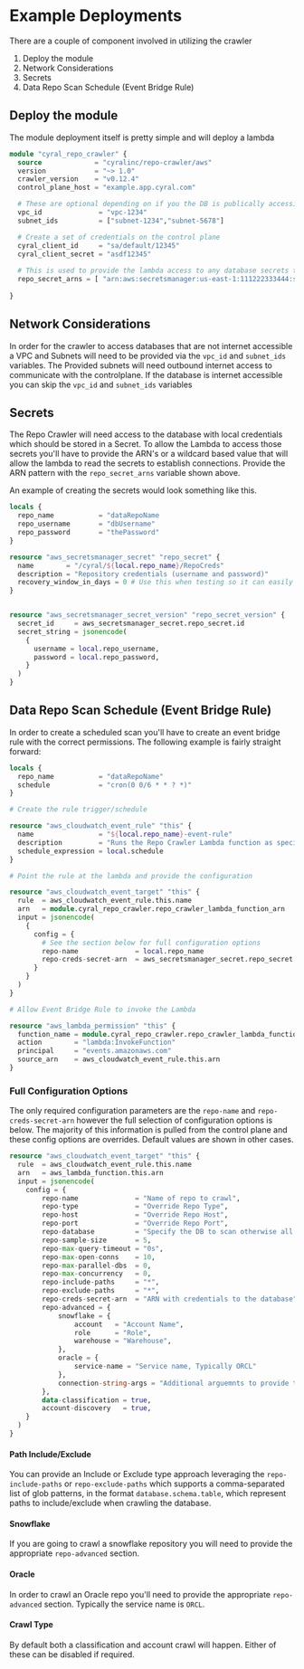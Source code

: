 # Example Deployments

There are a couple of component involved in utilizing the crawler

1. Deploy the module
2. Network Considerations
3. Secrets
4. Data Repo Scan Schedule (Event Bridge Rule)

## Deploy the module

The module deployment itself is pretty simple and will deploy a lambda

```terraform
module "cyral_repo_crawler" {
  source             = "cyralinc/repo-crawler/aws"
  version            = "~> 1.0"
  crawler_version    = "v0.12.4"
  control_plane_host = "example.app.cyral.com"

  # These are optional depending on if you the DB is publically accessible or not
  vpc_id              = "vpc-1234"
  subnet_ids          = ["subnet-1234","subnet-5678"]

  # Create a set of credentials on the control plane
  cyral_client_id     = "sa/default/12345"
  cyral_client_secret = "asdf12345"
  
  # This is used to provide the lambda access to any database secrets to run the crawler.
  repo_secret_arns = [ "arn:aws:secretsmanager:us-east-1:111222333444:secret:/cyral/*" ]
  
}
```

## Network Considerations

In order for the crawler to access databases that are not internet accessible a VPC and Subnets will need to be provided via the `vpc_id` and `subnet_ids` variables. The Provided subnets will need outbound internet access to communicate with the controlplane.
If the database is internet accessible you can skip the `vpc_id` and `subnet_ids` variables

## Secrets

The Repo Crawler will need access to the database with local credentials which should be stored in a Secret.
To allow the Lambda to access those secrets you'll have to provide the ARN's or a wildcard based value that will allow the lambda to read the secrets to establish connections. Provide the ARN pattern with the `repo_secret_arns` variable shown above.

An example of creating the secrets would look something like this.

``` terraform
locals {
  repo_name           = "dataRepoName
  repo_username       = "dbUsername"
  repo_password       = "thePassword"
}

resource "aws_secretsmanager_secret" "repo_secret" {
  name        = "/cyral/${local.repo_name}/RepoCreds"
  description = "Repository credentials (username and password)"
  recovery_window_in_days = 0 # Use this when testing so it can easily be cleaned up and re-used
}


resource "aws_secretsmanager_secret_version" "repo_secret_version" {
  secret_id     = aws_secretsmanager_secret.repo_secret.id
  secret_string = jsonencode(
    {
      username = local.repo_username,
      password = local.repo_password,
    }
  )
}
```

## Data Repo Scan Schedule (Event Bridge Rule)

In order to create a scheduled scan you'll have to create an event bridge rule with the correct permissions. The following example is fairly straight forward:

```terraform
locals {
  repo_name           = "dataRepoName"
  schedule            = "cron(0 0/6 * * ? *)"
}

# Create the rule trigger/schedule

resource "aws_cloudwatch_event_rule" "this" {
  name                = "${local.repo_name}-event-rule"
  description         = "Runs the Repo Crawler Lambda function as specified by the scheduled expression."
  schedule_expression = local.schedule
}

# Point the rule at the lambda and provide the configuration

resource "aws_cloudwatch_event_target" "this" {
  rule  = aws_cloudwatch_event_rule.this.name
  arn   = module.cyral_repo_crawler.repo_crawler_lambda_function_arn
  input = jsonencode(
    {
      config = {
        # See the section below for full configuration options
        repo-name              = local.repo_name
        repo-creds-secret-arn  = aws_secretsmanager_secret.repo_secret.arn # See secret in previous section
      }
    }
  )
}

# Allow Event Bridge Rule to invoke the Lambda

resource "aws_lambda_permission" "this" {
  function_name = module.cyral_repo_crawler.repo_crawler_lambda_function_name
  action        = "lambda:InvokeFunction"
  principal     = "events.amazonaws.com"
  source_arn    = aws_cloudwatch_event_rule.this.arn
}
```

### Full Configuration Options

The only required configuration parameters are the `repo-name` and `repo-creds-secret-arn` however the full selection of configuration options is below. The majority of this information is pulled from the control plane and these config options are overrides. Default values are shown in other cases.

```terraform
resource "aws_cloudwatch_event_target" "this" {
  rule  = aws_cloudwatch_event_rule.this.name
  arn   = aws_lambda_function.this.arn
  input = jsonencode(
    config = {
        repo-name              = "Name of repo to crawl",
        repo-type              = "Override Repo Type",
        repo-host              = "Override Repo Host",
        repo-port              = "Override Repo Port",
        repo-database          = "Specify the DB to scan otherwise all are scanned. (only applicable to some repo types)",
        repo-sample-size       = 5,
        repo-max-query-timeout = "0s",
        repo-max-open-conns    = 10,
        repo-max-parallel-dbs  = 0,
        repo-max-concurrency   = 0,
        repo-include-paths     = "*",
        repo-exclude-paths     = "*",
        repo-creds-secret-arn  = "ARN with credentials to the database"
        repo-advanced = {
            snowflake = {
                account   = "Account Name",
                role      = "Role",
                warehouse = "Warehouse",
            },
            oracle = {
                service-name = "Service name, Typically ORCL"
            },
            connection-string-args = "Additional arguemnts to provide to the connection string"
        },
        data-classification = true,
        account-discovery   = true,
    }
  )
}
```

#### Path Include/Exclude

You can provide an Include or Exclude type approach leveraging the `repo-include-paths` or `repo-exclude-paths` which supports a comma-separated list of glob patterns, in the format `database.schema.table`, which represent paths to include/exclude when crawling the database.

#### Snowflake

If you are going to crawl a snowflake repository you will need to provide the appropriate `repo-advanced` section.

#### Oracle

In order to crawl an Oracle repo you'll need to provide the appropriate `repo-advanced` section. Typically the service name is `ORCL`.

#### Crawl Type

By default both a classification and account crawl will happen. Either of these can be disabled if required.

